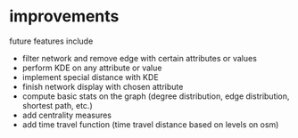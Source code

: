improvements
============

future features include
* filter network and remove edge with certain attributes or values
* perform KDE on any attribute or value
* implement special distance with KDE
* finish network display with chosen attribute
* compute basic stats on the graph (degree distribution, edge distribution, shortest path, etc.)
* add centrality measures
* add time travel function (time travel distance based on levels on osm)
